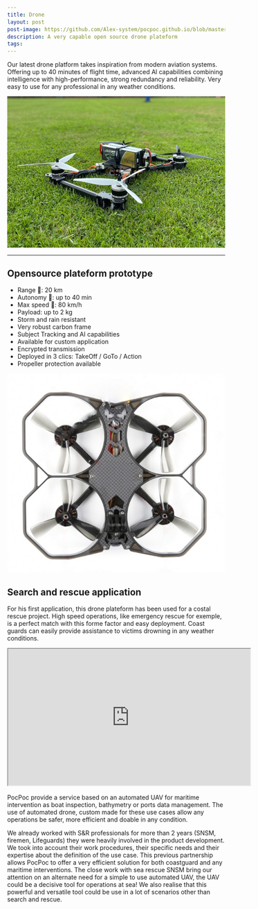 ```yaml
---
title: Drone
layout: post
post-image: https://github.com/Alex-system/pocpoc.github.io/blob/master/assets/images/comp-IMG_7663.jpg?raw=true
description: A very capable open source drone plateform
tags:
---
```


Our latest drone platform takes inspiration from modern aviation systems. Offering up to 40 minutes of flight time, advanced Al capabilities combining intelligence with high-performance, strong redundancy and reliability. Very easy to use for any professional in any weather conditions.

![drone.jpg](https://github.com/Alex-system/pocpoc.github.io/blob/master/assets/images/drone.jpg?raw=true)

---

## Opensource plateform prototype

- Range 🚁: 20 km
- Autonomy 🔋: up to 40 min
- Max speed 💨: 80 km/h
- Payload: up to 2 kg
- Storm and rain resistant
- Very robust carbon frame
- Subject Tracking and AI capabilities
- Available for custom application
- Encrypted transmission
- Deployed in 3 clics: TakeOff / GoTo / Action
- Propeller protection available

![Protek35-analog1000-1000x1000-2.jpg](https://github.com/Alex-system/pocpoc.github.io/blob/master/assets/images/Protek35-analog1000-1000x1000-2.jpg?raw=true)

## Search and rescue application

For his first application, this drone plateform has been used for a costal rescue project. High speed operations, like emergency rescue for exemple, is a perfect match with this forme factor and easy deployment. Coast guards can easily provide assistance to victims drowning in any weather conditions.

<iframe width="560" height="315" src="https://www.youtube.com/embed/ggYLOOgmxbk"></iframe>

PocPoc provide a service based on an automated UAV for maritime intervention as boat inspection, bathymetry or ports data management.
The use of automated drone, custom made for these use cases allow any operations be safer, more efficient and doable in any condition.

We already worked with S&R professionals for more than 2 years (SNSM, firemen, Lifeguards) they were heavily involved in the product development.
We took into account their work procedures, their specific needs and their expertise about the definition of the use case.
This previous partnership allows PocPoc to offer a very efficient solution for both coastguard and any maritime interventions.
The close work with sea rescue SNSM bring our attention on an alternate need for a simple to use automated UAV, the UAV could be a decisive tool for operations at sea! We also realise that this powerful and versatile tool could be use in a lot of scenarios other than search and rescue.
